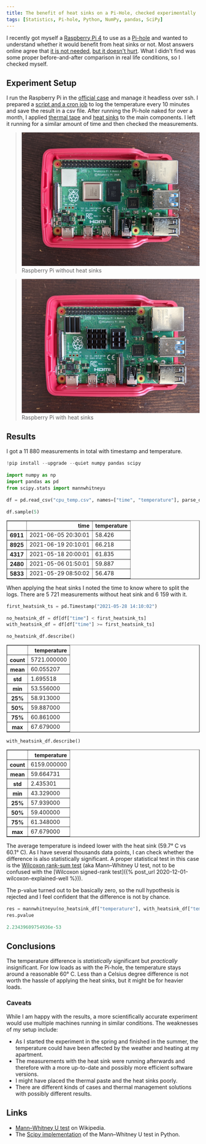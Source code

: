 ```yaml
---
title: The benefit of heat sinks on a Pi-Hole, checked experimentally
tags: [Statistics, Pi-hole, Python, NumPy, pandas, SciPy]
---
```


I recently got myself a [Raspberry Pi 4](https://www.raspberrypi.org/products/raspberry-pi-4-model-b/) to use as a [Pi-hole](https://pi-hole.net/) and wanted to understand whether it would benefit from heat sinks or not.
Most answers online agree that [it is not needed](https://raspberrypi.stackexchange.com/a/44394), [but it doesn't hurt](https://www.reddit.com/r/pihole/comments/gvqgll/do_i_need_a_pi_house_with_fan/fsqjpju).
What I didn't find was some proper before-and-after comparison in real life conditions, so I checked myself.

## Experiment Setup

I run the Raspberry Pi in the [official case](https://www.raspberrypi.org/products/raspberry-pi-4-case/) and manage it headless over ssh.
I prepared a [script and a cron job](https://projects.raspberrypi.org/en/projects/temperature-log/4) to log the temperature every 10 minutes and save the result in a csv file. After running the Pi-hole naked for over a month, I applied [thermal tape](https://www.amazon.de/gp/product/B07MPBFNL2/ref=ppx_yo_dt_b_asin_title_o03_s00) and [heat sinks](https://www.amazon.de/gp/product/B078KB7V5J/ref=ppx_yo_dt_b_asin_title_o03_s00) to the main components.
I left it running for a similar amount of time and then checked the measurements.

> ![no_heatsink.jpg](/assets/2022/pihole-heat-sink/no_heatsink.jpg)
> Raspberry Pi without heat sinks

> ![with_heatsink.jpg](/assets/2022/pihole-heat-sink/with_heatsink.jpg)
> Raspberry Pi with heat sinks

## Results

I got a 11 880 measurements in total with timestamp and temperature.

```python
!pip install --upgrade --quiet numpy pandas scipy
```

```python
import numpy as np
import pandas as pd
from scipy.stats import mannwhitneyu
```

```python
df = pd.read_csv("cpu_temp.csv", names=["time", "temperature"], parse_dates=[0])
```

```python
df.sample(5)
```

<div>
<style scoped>
    .dataframe tbody tr th:only-of-type {
        vertical-align: middle;
    }

    .dataframe tbody tr th {
        vertical-align: top;
    }

    .dataframe thead th {
        text-align: right;
    }
</style>
<table border="1" class="dataframe">
  <thead>
    <tr style="text-align: right;">
      <th></th>
      <th>time</th>
      <th>temperature</th>
    </tr>
  </thead>
  <tbody>
    <tr>
      <th>6911</th>
      <td>2021-06-05 20:30:01</td>
      <td>58.426</td>
    </tr>
    <tr>
      <th>8925</th>
      <td>2021-06-19 20:10:01</td>
      <td>66.218</td>
    </tr>
    <tr>
      <th>4317</th>
      <td>2021-05-18 20:00:01</td>
      <td>61.835</td>
    </tr>
    <tr>
      <th>2480</th>
      <td>2021-05-06 01:50:01</td>
      <td>59.887</td>
    </tr>
    <tr>
      <th>5833</th>
      <td>2021-05-29 08:50:02</td>
      <td>56.478</td>
    </tr>
  </tbody>
</table>
</div>

When applying the heat sinks I noted the time to know where to split the logs.
There are 5 721 measurements without heat sink and 6 159 with it.

```python
first_heatsink_ts = pd.Timestamp("2021-05-28 14:10:02")
```

```python
no_heatsink_df = df[df["time"] < first_heatsink_ts]
with_heatsink_df = df[df["time"] >= first_heatsink_ts]
```

```python
no_heatsink_df.describe()
```

<div>
<style scoped>
    .dataframe tbody tr th:only-of-type {
        vertical-align: middle;
    }

    .dataframe tbody tr th {
        vertical-align: top;
    }

    .dataframe thead th {
        text-align: right;
    }
</style>
<table border="1" class="dataframe">
  <thead>
    <tr style="text-align: right;">
      <th></th>
      <th>temperature</th>
    </tr>
  </thead>
  <tbody>
    <tr>
      <th>count</th>
      <td>5721.000000</td>
    </tr>
    <tr>
      <th>mean</th>
      <td>60.055207</td>
    </tr>
    <tr>
      <th>std</th>
      <td>1.695518</td>
    </tr>
    <tr>
      <th>min</th>
      <td>53.556000</td>
    </tr>
    <tr>
      <th>25%</th>
      <td>58.913000</td>
    </tr>
    <tr>
      <th>50%</th>
      <td>59.887000</td>
    </tr>
    <tr>
      <th>75%</th>
      <td>60.861000</td>
    </tr>
    <tr>
      <th>max</th>
      <td>67.679000</td>
    </tr>
  </tbody>
</table>
</div>

```python
with_heatsink_df.describe()
```

<div>
<style scoped>
    .dataframe tbody tr th:only-of-type {
        vertical-align: middle;
    }

    .dataframe tbody tr th {
        vertical-align: top;
    }

    .dataframe thead th {
        text-align: right;
    }
</style>
<table border="1" class="dataframe">
  <thead>
    <tr style="text-align: right;">
      <th></th>
      <th>temperature</th>
    </tr>
  </thead>
  <tbody>
    <tr>
      <th>count</th>
      <td>6159.000000</td>
    </tr>
    <tr>
      <th>mean</th>
      <td>59.664731</td>
    </tr>
    <tr>
      <th>std</th>
      <td>2.435301</td>
    </tr>
    <tr>
      <th>min</th>
      <td>43.329000</td>
    </tr>
    <tr>
      <th>25%</th>
      <td>57.939000</td>
    </tr>
    <tr>
      <th>50%</th>
      <td>59.400000</td>
    </tr>
    <tr>
      <th>75%</th>
      <td>61.348000</td>
    </tr>
    <tr>
      <th>max</th>
      <td>67.679000</td>
    </tr>
  </tbody>
</table>
</div>

The average temperature is indeed lower with the heat sink (59.7° C vs 60.1° C).
As I have several thousands data points, I can check whether the difference is also statistically significant.
A proper statistical test in this case is the [Wilcoxon rank-sum test](https://mathworld.wolfram.com/WilcoxonRankSumTest.html) (aka Mann–Whitney U test, not to be confused with the [Wilcoxon signed-rank test]({% post_url 2020-12-01-wilcoxon-explained-well %})). 

The p-value turned out to be basically zero, so the null hypothesis is rejected and I feel confident that the difference is not by chance.

```python
res = mannwhitneyu(no_heatsink_df["temperature"], with_heatsink_df["temperature"], alternative="greater")
res.pvalue
```

```python
2.23439609754936e-53
```

## Conclusions

The temperature difference is _statistically_ significant but _practically_ insignificant.
For low loads as with the Pi-hole, the temperature stays around a reasonable 60° C.
Less than a Celsius degree difference is not worth the hassle of applying the heat sinks, but it might be for heavier loads.

### Caveats

While I am happy with the results, a more scientifically accurate experiment would use multiple machines running in similar conditions.
The weaknesses of my setup include:
- As I started the experiment in the spring and finished in the summer, the temperature could have been affected by the weather and heating at my apartment.
- The measurements with the heat sink were running afterwards and therefore with a more up-to-date and possibly more efficient software versions.
- I might have placed the thermal paste and the heat sinks poorly.
- There are different kinds of cases and thermal management solutions with possibly different results.

## Links

- [Mann–Whitney U test](https://en.wikipedia.org/wiki/Mann%E2%80%93Whitney_U_test) on Wikipedia.
- The [Scipy implementation](https://docs.scipy.org/doc/scipy/reference/generated/scipy.stats.mannwhitneyu.html) of the Mann–Whitney U test in Python.
